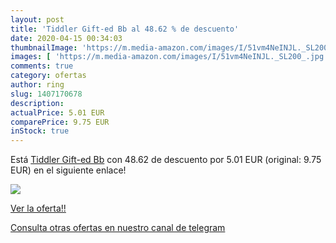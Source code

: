 ```yaml
---
layout: post
title: 'Tiddler Gift-ed Bb al 48.62 % de descuento'
date: 2020-04-15 00:34:03
thumbnailImage: 'https://m.media-amazon.com/images/I/51vm4NeINJL._SL200_.jpg'
images: [ 'https://m.media-amazon.com/images/I/51vm4NeINJL._SL200_.jpg' ]
comments: true
category: ofertas
author: ring
slug: 1407170678
description:
actualPrice: 5.01 EUR
comparePrice: 9.75 EUR
inStock: true
---
```


Está [Tiddler Gift-ed Bb](https://www.amazon.com/dp/1407170678/?tag=redken08-20) con 48.62 de descuento por 5.01 EUR (original: 9.75 EUR) en el siguiente enlace!

[![](https://m.media-amazon.com/images/I/51vm4NeINJL._SL200_.jpg)](https://www.amazon.com/dp/1407170678/?tag=redken08-20)

[Ver la oferta!!](https://www.amazon.com/dp/1407170678/?tag=redken08-20)

[Consulta otras ofertas en nuestro canal de telegram](https://t.me/s/ofertas25)
